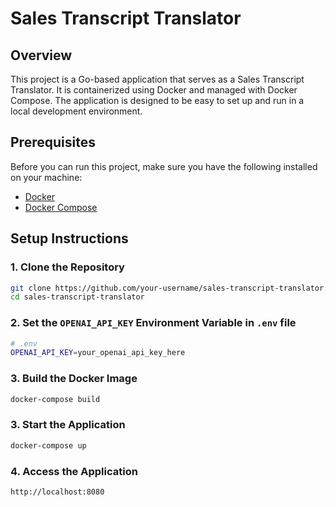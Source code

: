 # Sales Transcript Translator

## Overview

This project is a Go-based application that serves as a Sales Transcript Translator. It is containerized using Docker
and managed with Docker Compose. The application is designed to be easy to set up and run in a local development
environment.

## Prerequisites

Before you can run this project, make sure you have the following installed on your machine:

- [Docker](https://www.docker.com/get-started)
- [Docker Compose](https://docs.docker.com/compose/install/)

## Setup Instructions

### 1. Clone the Repository

```bash
git clone https://github.com/your-username/sales-transcript-translator.git
cd sales-transcript-translator
```

### 2. Set the `OPENAI_API_KEY` Environment Variable in `.env` file

```bash
# .env
OPENAI_API_KEY=your_openai_api_key_here
```

### 3. Build the Docker Image

```bash
docker-compose build
```

### 3. Start the Application

```bash
docker-compose up
```

### 4. Access the Application

```bash
http://localhost:8080
```
